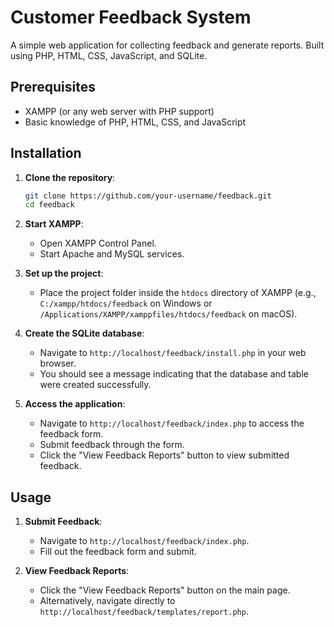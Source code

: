 # Customer Feedback System

A simple web application for collecting feedback and generate reports. Built using PHP, HTML, CSS, JavaScript, and SQLite.


## Prerequisites

- XAMPP (or any web server with PHP support)
- Basic knowledge of PHP, HTML, CSS, and JavaScript

## Installation

1. **Clone the repository**:

    ```sh
    git clone https://github.com/your-username/feedback.git
    cd feedback
    ```

2. **Start XAMPP**:
   - Open XAMPP Control Panel.
   - Start Apache and MySQL services.

3. **Set up the project**:
   - Place the project folder inside the `htdocs` directory of XAMPP (e.g., `C:/xampp/htdocs/feedback` on Windows or `/Applications/XAMPP/xamppfiles/htdocs/feedback` on macOS).

4. **Create the SQLite database**:
   - Navigate to `http://localhost/feedback/install.php` in your web browser.
   - You should see a message indicating that the database and table were created successfully.

5. **Access the application**:
   - Navigate to `http://localhost/feedback/index.php` to access the feedback form.
   - Submit feedback through the form.
   - Click the "View Feedback Reports" button to view submitted feedback.


## Usage

1. **Submit Feedback**:
   - Navigate to `http://localhost/feedback/index.php`.
   - Fill out the feedback form and submit.

2. **View Feedback Reports**:
   - Click the "View Feedback Reports" button on the main page.
   - Alternatively, navigate directly to `http://localhost/feedback/templates/report.php`.
